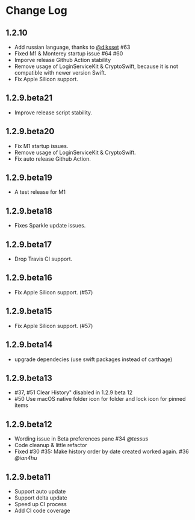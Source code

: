 # Change Log

## 1.2.10
- Add russian language, thanks to [@diksset](https://github.com/diksset) #63
- Fixed M1 & Monterey startup issue #64 #60
- Imporve release Github Action stability
- Remove usage of LoginServiceKit & CryptoSwift, because it is not compatible with newer version Swift.
- Fix Apple Silicon support.

## 1.2.9.beta21
- Improve release script stability.

## 1.2.9.beta20
- Fix M1 startup issues.
- Remove usage of LoginServiceKit & CryptoSwift.
- Fix auto release Github Action.

## 1.2.9.beta19
- A test release for M1

## 1.2.9.beta18
- Fixes Sparkle update issues.

## 1.2.9.beta17
- Drop Travis CI support.

## 1.2.9.beta16
- Fix Apple Silicon support. (#57)

## 1.2.9.beta15
- Fix Apple Silicon support. (#57)

## 1.2.9.beta14
- upgrade dependecies (use swift packages instead of carthage)

## 1.2.9.beta13
- #37, #51 Clear History" disabled in 1.2.9 beta 12
- #50 Use macOS native folder icon for folder and lock icon for pinned items

## 1.2.9.beta12
- Wording issue in Beta preferences pane #34 *@tessus*
- Code cleanup & little refactor
- Fixed #30 #35: Make history order by date created worked again. #36 *@ian4hu*

## 1.2.9.beta11
- Support auto update
- Support delta update
- Speed up CI process
- Add CI code coverage
